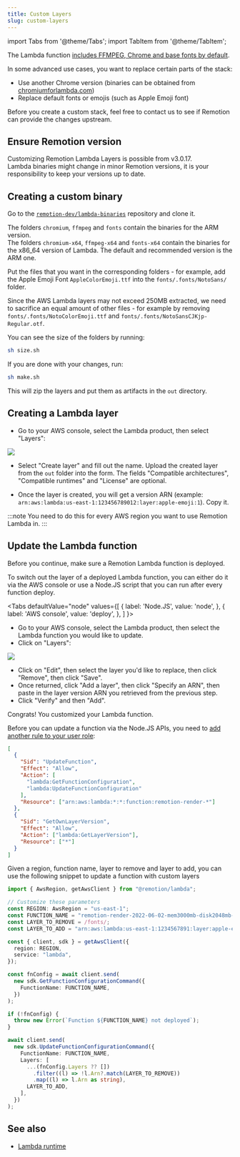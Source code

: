 ```yaml
---
title: Custom Layers
slug: custom-layers
---
```


import Tabs from '@theme/Tabs';
import TabItem from '@theme/TabItem';

The Lambda function [includes FFMPEG, Chrome and base fonts by default](/docs/lambda/runtime).

In some advanced use cases, you want to replace certain parts of the stack:

- Use another Chrome version (binaries can be obtained from [chromiumforlambda.com](https://www.chromiumforlambda.com))
- Replace default fonts or emojis (such as Apple Emoji font)

Before you create a custom stack, feel free to contact us to see if Remotion can provide the changes upstream.

## Ensure Remotion version

Customizing Remotion Lambda Layers is possible from v3.0.17.  
Lambda binaries might change in minor Remotion versions, it is your responsibility to keep your versions up to date.

## Creating a custom binary

Go to the [`remotion-dev/lambda-binaries`](https://github.com/remotion-dev/lambda-binaries) repository and clone it.

The folders `chromium`, `ffmpeg` and `fonts` contain the binaries for the ARM version.  
The folders `chromium-x64`, `ffmpeg-x64` and `fonts-x64` contain the binaries for the x86_64 version of Lambda.
The default and recommended version is the ARM one.

Put the files that you want in the corresponding folders - for example, add the Apple Emoji Font `AppleColorEmoji.ttf` into the `fonts/.fonts/NotoSans/` folder.

Since the AWS Lambda layers may not exceed 250MB extracted, we need to sacrifice an equal amount of other files - for example by removing `fonts/.fonts/NotoColorEmoji.ttf` and `fonts/.fonts/NotoSansCJKjp-Regular.otf`.

You can see the size of the folders by running:

```bash
sh size.sh
```

If you are done with your changes, run:

```bash
sh make.sh
```

This will zip the layers and put them as artifacts in the `out` directory.

## Creating a Lambda layer

- Go to your AWS console, select the Lambda product, then select "Layers":

<img src="/img/lambda-layers-console.png" />

- Select "Create layer" and fill out the name. Upload the created layer from the `out` folder into the form. The fields "Compatible architectures", "Compatible runtimes" and "License" are optional.

- Once the layer is created, you will get a version ARN (example: `arn:aws:lambda:us-east-1:123456789012:layer:apple-emoji:1`). Copy it.

:::note
You need to do this for every AWS region you want to use Remotion Lambda in.
:::

## Update the Lambda function

Before you continue, make sure a Remotion Lambda function is deployed.

To switch out the layer of a deployed Lambda function, you can either do it via the AWS console or use a Node.JS script that you can run after every function deploy.

<Tabs
defaultValue="node"
values={[
{ label: 'Node.JS', value: 'node', },
{ label: 'AWS console', value: 'deploy', },
]
}>
<TabItem value="deploy">

- Go to your AWS console, select the Lambda product, then select the Lambda function you would like to update.
- Click on "Layers":

<img src="/img/lambda-single-layer.png" />

- Click on "Edit", then select the layer you'd like to replace, then click "Remove", then click "Save".
- Once returned, click "Add a layer", then click "Specify an ARN", then paste in the layer version ARN you retrieved from the previous step.
- Click "Verify" and then "Add".

Congrats! You customized your Lambda function.

</TabItem>
<TabItem value="node">

Before you can update a function via the Node.JS APIs, you need to [add another rule to your user role](/docs/lambda/setup#5-add-permissions-to-your-user):

```json
[
  {
    "Sid": "UpdateFunction",
    "Effect": "Allow",
    "Action": [
      "lambda:GetFunctionConfiguration",
      "lambda:UpdateFunctionConfiguration"
    ],
    "Resource": ["arn:aws:lambda:*:*:function:remotion-render-*"]
  },
  {
    "Sid": "GetOwnLayerVersion",
    "Effect": "Allow",
    "Action": ["lambda:GetLayerVersion"],
    "Resource": ["*"]
  }
]
```

Given a region, function name, layer to remove and layer to add, you can use the following snippet to update a function with custom layers

```ts
import { AwsRegion, getAwsClient } from "@remotion/lambda";

// Customize these parameters
const REGION: AwsRegion = "us-east-1";
const FUNCTION_NAME = "remotion-render-2022-06-02-mem3000mb-disk2048mb-120sec";
const LAYER_TO_REMOVE = /fonts/;
const LAYER_TO_ADD = "arn:aws:lambda:us-east-1:1234567891:layer:apple-emoji:1";

const { client, sdk } = getAwsClient({
  region: REGION,
  service: "lambda",
});

const fnConfig = await client.send(
  new sdk.GetFunctionConfigurationCommand({
    FunctionName: FUNCTION_NAME,
  })
);

if (!fnConfig) {
  throw new Error(`Function ${FUNCTION_NAME} not deployed`);
}

await client.send(
  new sdk.UpdateFunctionConfigurationCommand({
    FunctionName: FUNCTION_NAME,
    Layers: [
      ...(fnConfig.Layers ?? [])
        .filter((l) => !l.Arn?.match(LAYER_TO_REMOVE))
        .map((l) => l.Arn as string),
      LAYER_TO_ADD,
    ],
  })
);
```

</TabItem>
</Tabs>

## See also

- [Lambda runtime](/docs/lambda/runtime)
